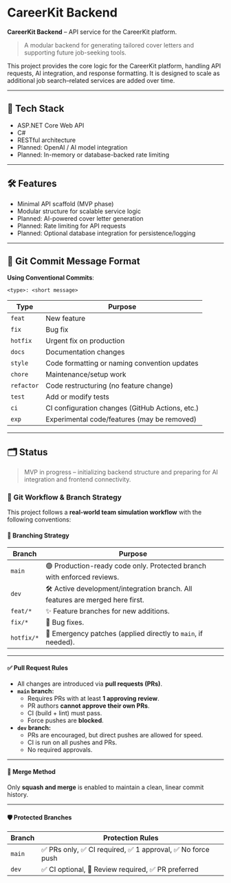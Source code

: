 # CareerKit Backend

**CareerKit Backend** – API service for the CareerKit platform.

> A modular backend for generating tailored cover letters and supporting future job-seeking tools.

This project provides the core logic for the CareerKit platform, handling API requests, AI integration, and response formatting. It is designed to scale as additional job search–related services are added over time.

---

## 🚀 Tech Stack

- ASP.NET Core Web API
- C#
- RESTful architecture
- Planned: OpenAI / AI model integration
- Planned: In-memory or database-backed rate limiting

---

## 🛠 Features

- Minimal API scaffold (MVP phase)
- Modular structure for scalable service logic
- Planned: AI-powered cover letter generation
- Planned: Rate limiting for API requests
- Planned: Optional database integration for persistence/logging

---

## 📝 Git Commit Message Format

**Using Conventional Commits**:

`<type>: <short message>`

| Type        | Purpose                                        |
|-------------|------------------------------------------------|
| `feat`      | New feature                                    |
| `fix`       | Bug fix                                        |
| `hotfix`    | Urgent fix on production                       |
| `docs`      | Documentation changes                          |
| `style`     | Code formatting or naming convention updates   |
| `chore`     | Maintenance/setup work                         |
| `refactor`  | Code restructuring (no feature change)         |
| `test`      | Add or modify tests                            |
| `ci`        | CI configuration changes (GitHub Actions, etc.)|
| `exp`       | Experimental code/features (may be removed)    |

---

## 🗂 Status

> MVP in progress – initializing backend structure and preparing for AI integration and frontend connectivity.

### 🔁 Git Workflow & Branch Strategy

This project follows a **real-world team simulation workflow** with the following conventions:

#### 📌 Branching Strategy

| Branch      | Purpose                                                                        |
|-------------|--------------------------------------------------------------------------------|
| `main`      | 🟢 Production-ready code only. Protected branch with enforced reviews.        |
| `dev`       | 🛠️ Active development/integration branch. All features are merged here first. |
| `feat/*`    | ✨ Feature branches for new additions.                                        |
| `fix/*`     | 🐛 Bug fixes.                                                                 |
| `hotfix/*`  | 🚨 Emergency patches (applied directly to `main`, if needed).                 |

---

#### ✅ Pull Request Rules

- All changes are introduced via **pull requests (PRs)**.
- **`main` branch:**
  - Requires PRs with at least **1 approving review**.
  - PR authors **cannot approve their own PRs**.
  - CI (build + lint) must pass.
  - Force pushes are **blocked**.
- **`dev` branch:**
  - PRs are encouraged, but direct pushes are allowed for speed.
  - CI is run on all pushes and PRs.
  - No required approvals.

---

#### 🚦 Merge Method

Only **squash and merge** is enabled to maintain a clean, linear commit history.

---

#### 🛡️ Protected Branches

| Branch | Protection Rules |
|--------|------------------|
| `main` | ✅ PRs only, ✅ CI required, ✅ 1 approval, ✅ No force push |
| `dev`  | ✅ CI optional, 🚫 Review required, ✅ PR preferred |